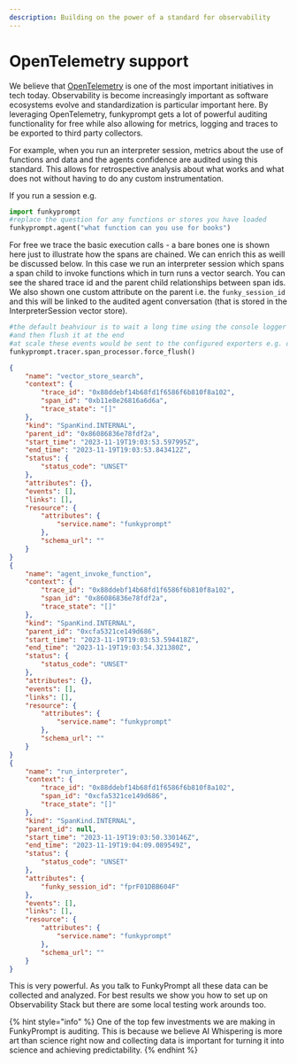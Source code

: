 ```yaml
---
description: Building on the power of a standard for observability
---
```


# OpenTelemetry support

We believe that [OpenTelemetry](https://opentelemetry.io/) is one of the most important initiatives in tech today. Observability is become increasingly important as software ecosystems evolve and standardization is particular important here. By leveraging OpenTelemetry, funkyprompt gets a lot of powerful auditing functionality for free while also allowing for metrics, logging and traces to be exported to third party collectors.&#x20;

For example, when you run an interpreter session, metrics about the use of functions and data and the agents confidence are audited using this standard. This allows for retrospective analysis about what works and what does not without having to do any custom instrumentation.&#x20;

If you run a session e.g.

```python
import funkyprompt
#replace the question for any functions or stores you have loaded
funkyprompt.agent("what function can you use for books")
```

For free we trace the basic execution calls - a bare bones one is shown here just to illustrate how the spans are chained. We can enrich this as weill be discussed below. In this case we run an interpreter session which spans a span child to invoke functions which in turn runs a vector search. You can see the shared trace id and the parent child relationships between span ids. We also shown one custom attribute on the parent i.e. the `funky_session_id` and this will be linked to the audited agent conversation (that is stored in the InterpreterSession vector store).

```python
#the default beahviour is to wait a long time using the console logger
#and then flush it at the end
#at scale these events would be sent to the configured exporters e.g. on K8s
funkyprompt.tracer.span_processor.force_flush()
```

```json
{
    "name": "vector_store_search",
    "context": {
        "trace_id": "0x88ddebf14b68fd1f6586f6b810f8a102",
        "span_id": "0xb11e8e26816a6d6a",
        "trace_state": "[]"
    },
    "kind": "SpanKind.INTERNAL",
    "parent_id": "0x86086836e78fdf2a",
    "start_time": "2023-11-19T19:03:53.597995Z",
    "end_time": "2023-11-19T19:03:53.843412Z",
    "status": {
        "status_code": "UNSET"
    },
    "attributes": {},
    "events": [],
    "links": [],
    "resource": {
        "attributes": {
            "service.name": "funkyprompt"
        },
        "schema_url": ""
    }
}
{
    "name": "agent_invoke_function",
    "context": {
        "trace_id": "0x88ddebf14b68fd1f6586f6b810f8a102",
        "span_id": "0x86086836e78fdf2a",
        "trace_state": "[]"
    },
    "kind": "SpanKind.INTERNAL",
    "parent_id": "0xcfa5321ce149d686",
    "start_time": "2023-11-19T19:03:53.594418Z",
    "end_time": "2023-11-19T19:03:54.321380Z",
    "status": {
        "status_code": "UNSET"
    },
    "attributes": {},
    "events": [],
    "links": [],
    "resource": {
        "attributes": {
            "service.name": "funkyprompt"
        },
        "schema_url": ""
    }
}
{
    "name": "run_interpreter",
    "context": {
        "trace_id": "0x88ddebf14b68fd1f6586f6b810f8a102",
        "span_id": "0xcfa5321ce149d686",
        "trace_state": "[]"
    },
    "kind": "SpanKind.INTERNAL",
    "parent_id": null,
    "start_time": "2023-11-19T19:03:50.330146Z",
    "end_time": "2023-11-19T19:04:09.089549Z",
    "status": {
        "status_code": "UNSET"
    },
    "attributes": {
        "funky_session_id": "fprF01DBB604F"
    },
    "events": [],
    "links": [],
    "resource": {
        "attributes": {
            "service.name": "funkyprompt"
        },
        "schema_url": ""
    }
}
```

This is very powerful. As you talk to FunkyPrompt all these data can be collected and analyzed. For best results we show you how to set up on Observability Stack but there are some local testing work arounds too.&#x20;

{% hint style="info" %}
One of the top few investments we are making in FunkyPrompt is auditing. This is because we believe AI Whispering is more art than science right now and collecting data is important for turning it into science and achieving predictability.&#x20;
{% endhint %}

